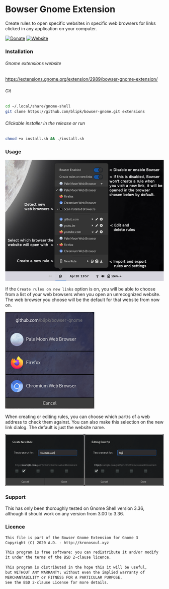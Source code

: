 # Bowser Gnome Extension

Create rules to open specific websites in specific web browsers for links clicked in any application on your computer.

[![Donate](https://img.shields.io/badge/Donate-PayPal-green.svg)](https://paypal.me/deltadevelopments)
[![Website](https://img.shields.io/badge/Bowser-Homepage-blue)](https://github.com/blipk/Bowser)

### Installation

###### Gnome extensions website
<https://extensions.gnome.org/extension/2989/bowser-gnome-extension/>

###### Git
``` bash
cd ~/.local/share/gnome-shell
git clone https://github.com/blipk/bowser-gnome.git extensions
```

###### Clickable installer in the release or run
``` bash
chmod +x install.sh && ./install.sh
```

### Usage
![Menu Guide](doc/BowserMenuGuide.png?raw=true "Bowser Menu Guide")

If the ```Create rules on new links``` option is on, you will be able to choose from a list of your web browsers when you open an unrecognized website. The web browser you choose will be the default for that website from now on.<br>

![Dialog Guide](doc/BowserDialogGuide.png?raw=true "Bowser Dialog Guide")

When creating or editing rules, you can choose which part/s of a web address to check them against. You can also make this selection on the new link dialog. The default is just the website name.<br>

![Create and Edit Rules Guide](doc/BowserRulesGuide.png?raw=true "Bowser Create and Edit Rules Guide")


### Support

This has only been thoroughly tested on Gnome Shell version 3.36, although it should work on any version from 3.00 to 3.36.

### Licence

```
This file is part of the Bowser Gnome Extension for Gnome 3
Copyright (C) 2020 A.D. - http://kronosoul.xyz
```

```
This program is free software: you can redistribute it and/or modify
it under the terms of the BSD 2-clause licence.

This program is distributed in the hope this it will be useful,
but WITHOUT ANY WARRANTY; without even the implied warranty of
MERCHANTABILITY or FITNESS FOR A PARTICULAR PURPOSE.
See the BSD 2-clause License for more details.
```